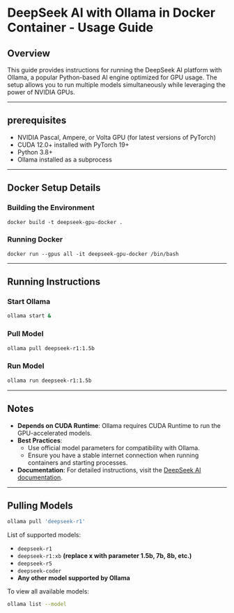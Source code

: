 # DeepSeek AI with Ollama in Docker Container - Usage Guide

## Overview
This guide provides instructions for running the DeepSeek AI platform with Ollama, a popular Python-based AI engine optimized for GPU usage. The setup allows you to run multiple models simultaneously while leveraging the power of NVIDIA GPUs.

---

## prerequisites
- NVIDIA Pascal, Ampere, or Volta GPU (for latest versions of PyTorch)
- CUDA 12.0+ installed with PyTorch 19+
- Python 3.8+
- Ollama installed as a subprocess

---

## Docker Setup Details

### Building the Environment
```CMD
docker build -t deepseek-gpu-docker .
 ```

### Running Docker
```CMD
docker run --gpus all -it deepseek-gpu-docker /bin/bash
```


---

## Running Instructions

### Start Ollama
```bash
ollama start &
```


### Pull Model
```bash
ollama pull deepseek-r1:1.5b
```

### Run Model
```bash
ollama run deepseek-r1:1.5b
```


---

## Notes

- **Depends on CUDA Runtime**: Ollama requires CUDA Runtime to run the GPU-accelerated models.
- **Best Practices**:
  - Use official model parameters for compatibility with Ollama.
  - Ensure you have a stable internet connection when running containers and starting processes.
- **Documentation**: For detailed instructions, visit the [DeepSeek AI documentation](https://deepseek.ai/docs).

---

## Pulling Models

```bash
ollama pull 'deepseek-r1'
```

List of supported models:
- `deepseek-r1`
- `deepseek-r1:xb` **(replace x with parameter 1.5b, 7b, 8b, etc.)**
- `deepseek-r5`
- `deepseek-coder`
- **Any other model supported by Ollama**


To view all available models:
```bash
ollama list --model
```
